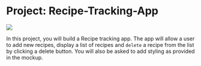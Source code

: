 # Project: Recipe-Tracking-App

<img src="https://ianfinley.com/images/recipe-app.PNG">

In this project, you will build a Recipe tracking app. The app will allow a user to add new recipes, display a list of recipes and `delete` a recipe from the list by clicking a delete button. You will also be asked to add styling as provided in the mockup.
